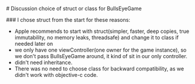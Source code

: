 \# Discussion choice of struct or class for BullsEyeGame

\### I chose struct from the start for these reasons:

- Apple recommends to start with struct(simpler, faster, deep copies, true immutability, no memory leaks, threadsafe) and change it to class if needed later on<br/>
- we only have one viewController(one owner for the game instance), so we don't pass BullsEyeGame around, it kind of sit in our only controller.<br/>
- didn't need inheritance.<br/>
- There was no need to choose class for backward compatibility, as we didn't work with objective-c code.<br/>